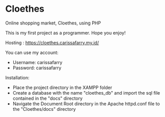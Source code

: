 # Cloethes
Online shopping market, Cloethes, using PHP

This is my first project as a programmer. Hope you enjoy!

Hosting : https://cloethes.carissafarry.my.id/

You can use my account:
- Username: carissafarry
- Password: carissafarry


Installation:
- Place the project directory in the XAMPP folder
- Create a database with the name "cloethes_db" and import the sql file contained in the "docs" directory
- Navigate the Document Root directory in the Apache httpd.conf file to the "Cloethes/docs" directory
